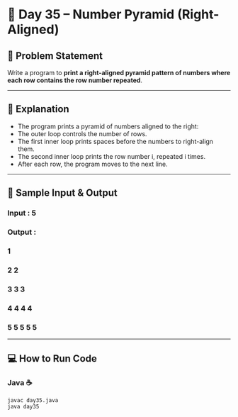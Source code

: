 
# 🔢 Day 35 – Number Pyramid (Right-Aligned)


## 🎯 Problem Statement  

Write a program to **print a right-aligned pyramid pattern of numbers where each row contains the row number repeated**.


---

## 📖 Explanation  
- The program prints a pyramid of numbers aligned to the right:
- The outer loop controls the number of rows.
- The first inner loop prints spaces before the numbers to right-align them.
- The second inner loop prints the row number i, repeated i times.
- After each row, the program moves to the next line.

   
---

## 📝 Sample Input & Output  

### Input :  5  

### Output :  

###     1 
###    2 2 
###   3 3 3 
###  4 4 4 4 
### 5 5 5 5 5 



--- 

## 💻 How to Run Code
### Java ☕
```
javac day35.java
java day35
